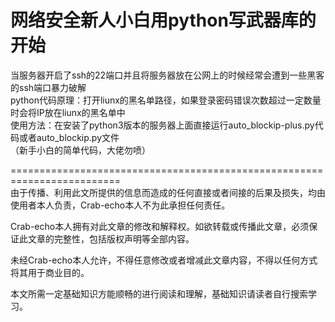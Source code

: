 网络安全新人小白用python写武器库的开始  
===========================================================================================  
当服务器开启了ssh的22端口并且将服务器放在公网上的时候经常会遭到一些黑客的ssh端口暴力破解  
python代码原理：打开liunx的黑名单路径，如果登录密码错误次数超过一定数量时会将IP放在liunx的黑名单中  
使用方法：在安装了python3版本的服务器上面直接运行auto_blockip-plus.py代码或者auto_blockip.py文件  
（新手小白的简单代码，大佬勿喷）

=========================================================================  
由于传播、利用此文所提供的信息而造成的任何直接或者间接的后果及损失，均由使用者本人负责，Crab-echo本人不为此承担任何责任。  

Crab-echo本人拥有对此文章的修改和解释权。如欲转载或传播此文章，必须保证此文章的完整性，包括版权声明等全部内容。  

未经Crab-echo本人允许，不得任意修改或者增减此文章内容，不得以任何方式将其用于商业目的。  

本文所需一定基础知识方能顺畅的进行阅读和理解，基础知识请读者自行搜索学习。  
